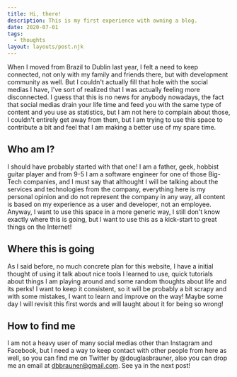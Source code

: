 ```yaml
---
title: Hi, there!
description: This is my first experience with owning a blog.
date: 2020-07-01
tags:
  - thoughts
layout: layouts/post.njk
---
```

When I moved from Brazil to Dublin last year, I felt a need to keep connected, not only with my family and friends there, but with development community as well.
But I couldn't actually fill that hole with the social medias I have, I've sort of realized that I was actually feeling more disconnected. I guess that this is no news for anybody nowadays, 
the fact that social medias drain your life time and feed you with the same type of content and you use as statistics, but I am not here to complain about those, I couldn't entirely get away from them, but I am trying
to use this space to contribute a bit and feel that I am making a better use of my spare time. 

## Who am I?

I should have probably started with that one! I am a father, geek, hobbist guitar player and from 9-5 I am a software engineer for one of those Big-Tech companies, and I must say that althought I will be talking about
the services and technologies from the company, everything here is my personal opinion and do not represent the company in any way, all content is based on my experience as a user and developer, not an employee. 
Anyway, I want to use this space in a more generic way, I still don't know exactly where this is going, but I want to use this as a kick-start to great things on the Internet!

## Where this is going
As I said before, no much concrete plan for this website, I have a initial thought of using it talk about nice tools I learned to use, quick tutorials about things I am playing around and some random thoughts
about life and its perks! I want to keep it consistent, so it will be probably a bit scrapy and with some mistakes, I want to learn and improve on the way! Maybe some day I will revisit this first words and 
will laught about it for being so wrong! 

## How to find me
I am not a heavy user of many social medias other than Instagram and Facebook, but I need a way to keep contact with other people from here as well, so you can find me on Twitter by @douglasbrauner, also
you can drop me an email at dbbrauner@gmail.com. See ya in the next post!

